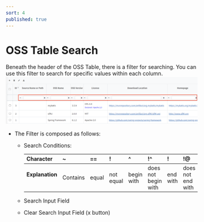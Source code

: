 ```yaml
---
sort: 4
published: true
---
```


# OSS Table Search
Beneath the header of the OSS Table, there is a filter for searching.
You can use this filter to search for specific values within each column.
![OSSTableSearch](../../images/common/oss_table_functions/oss_table_search.png)
- The Filter is composed as follows:
  - Search Conditions:

    | **Character**                                                    | ~        | ==    | !         | ^          | !^                  | !        | !@                | !~               |
    |------------------------------------------------------------------|----------|-------|-----------|------------|---------------------|----------|-------------------|------------------|
    | **Explanation**  <br/>&nbsp;&nbsp;&nbsp;&nbsp;&nbsp;&nbsp;&nbsp; | Contains | equal | not equal | begin with | does not begin with | end with | does not end with | does not contain |
  - Search Input Field
  - Clear Search Input Field (x button)
